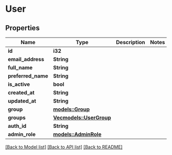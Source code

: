 # User

## Properties

Name | Type | Description | Notes
------------ | ------------- | ------------- | -------------
**id** | **i32** |  | 
**email_address** | **String** |  | 
**full_name** | **String** |  | 
**preferred_name** | **String** |  | 
**is_active** | **bool** |  | 
**created_at** | **String** |  | 
**updated_at** | **String** |  | 
**group** | [**models::Group**](Group.md) |  | 
**groups** | [**Vec<models::UserGroup>**](UserGroup.md) |  | 
**auth_id** | **String** |  | 
**admin_role** | [**models::AdminRole**](AdminRole.md) |  | 

[[Back to Model list]](../README.md#documentation-for-models) [[Back to API list]](../README.md#documentation-for-api-endpoints) [[Back to README]](../README.md)


